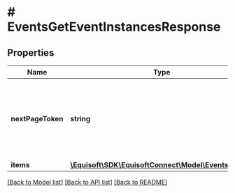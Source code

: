 # # EventsGetEventInstancesResponse

## Properties

Name | Type | Description | Notes
------------ | ------------- | ------------- | -------------
**nextPageToken** | **string** | Opaque token used to get the next page of the result. Omitted if no more results. | [optional]
**items** | [**\Equisoft\SDK\EquisoftConnect\Model\EventsEvent[]**](EventsEvent.md) |  |

[[Back to Model list]](../../README.md#models) [[Back to API list]](../../README.md#endpoints) [[Back to README]](../../README.md)
